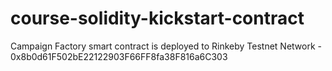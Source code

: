 # course-solidity-kickstart-contract

Campaign Factory smart contract is deployed to Rinkeby Testnet Network - 0x8b0d61F502bE22122903F66FF8fa38F816a6C303
